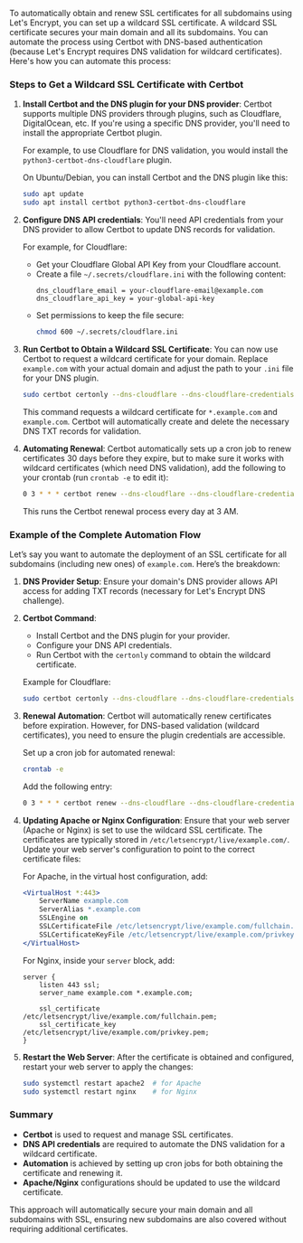 To automatically obtain and renew SSL certificates for all subdomains using Let's Encrypt, you can set up a wildcard SSL certificate. A wildcard SSL certificate secures your main domain and all its subdomains. You can automate the process using Certbot with DNS-based authentication (because Let's Encrypt requires DNS validation for wildcard certificates). Here's how you can automate this process:

### Steps to Get a Wildcard SSL Certificate with Certbot

1. **Install Certbot and the DNS plugin for your DNS provider**:
   Certbot supports multiple DNS providers through plugins, such as Cloudflare, DigitalOcean, etc. If you're using a specific DNS provider, you'll need to install the appropriate Certbot plugin.

   For example, to use Cloudflare for DNS validation, you would install the `python3-certbot-dns-cloudflare` plugin.

   On Ubuntu/Debian, you can install Certbot and the DNS plugin like this:
   ```bash
   sudo apt update
   sudo apt install certbot python3-certbot-dns-cloudflare
   ```

2. **Configure DNS API credentials**:
   You'll need API credentials from your DNS provider to allow Certbot to update DNS records for validation.

   For example, for Cloudflare:
   - Get your Cloudflare Global API Key from your Cloudflare account.
   - Create a file `~/.secrets/cloudflare.ini` with the following content:
     ```
     dns_cloudflare_email = your-cloudflare-email@example.com
     dns_cloudflare_api_key = your-global-api-key
     ```
   - Set permissions to keep the file secure:
     ```bash
     chmod 600 ~/.secrets/cloudflare.ini
     ```

3. **Run Certbot to Obtain a Wildcard SSL Certificate**:
   You can now use Certbot to request a wildcard certificate for your domain. Replace `example.com` with your actual domain and adjust the path to your `.ini` file for your DNS plugin.

   ```bash
   sudo certbot certonly --dns-cloudflare --dns-cloudflare-credentials ~/.secrets/cloudflare.ini -d "*.example.com" -d example.com --agree-tos --email your-email@example.com --no-eff-email
   ```

   This command requests a wildcard certificate for `*.example.com` and `example.com`. Certbot will automatically create and delete the necessary DNS TXT records for validation.

4. **Automating Renewal**:
   Certbot automatically sets up a cron job to renew certificates 30 days before they expire, but to make sure it works with wildcard certificates (which need DNS validation), add the following to your crontab (run `crontab -e` to edit it):

   ```bash
   0 3 * * * certbot renew --dns-cloudflare --dns-cloudflare-credentials ~/.secrets/cloudflare.ini --quiet
   ```

   This runs the Certbot renewal process every day at 3 AM.

### Example of the Complete Automation Flow

Let’s say you want to automate the deployment of an SSL certificate for all subdomains (including new ones) of `example.com`. Here’s the breakdown:

1. **DNS Provider Setup**: Ensure your domain's DNS provider allows API access for adding TXT records (necessary for Let's Encrypt DNS challenge).

2. **Certbot Command**:
   - Install Certbot and the DNS plugin for your provider.
   - Configure your DNS API credentials.
   - Run Certbot with the `certonly` command to obtain the wildcard certificate.

   Example for Cloudflare:
   ```bash
   sudo certbot certonly --dns-cloudflare --dns-cloudflare-credentials ~/.secrets/cloudflare.ini -d "*.example.com" -d example.com --agree-tos --email admin@example.com --no-eff-email
   ```

3. **Renewal Automation**:
   Certbot will automatically renew certificates before expiration. However, for DNS-based validation (wildcard certificates), you need to ensure the plugin credentials are accessible.

   Set up a cron job for automated renewal:
   ```bash
   crontab -e
   ```
   Add the following entry:
   ```bash
   0 3 * * * certbot renew --dns-cloudflare --dns-cloudflare-credentials ~/.secrets/cloudflare.ini --quiet
   ```

4. **Updating Apache or Nginx Configuration**:
   Ensure that your web server (Apache or Nginx) is set to use the wildcard SSL certificate. The certificates are typically stored in `/etc/letsencrypt/live/example.com/`. Update your web server's configuration to point to the correct certificate files:
   
   For Apache, in the virtual host configuration, add:
   ```apache
   <VirtualHost *:443>
       ServerName example.com
       ServerAlias *.example.com
       SSLEngine on
       SSLCertificateFile /etc/letsencrypt/live/example.com/fullchain.pem
       SSLCertificateKeyFile /etc/letsencrypt/live/example.com/privkey.pem
   </VirtualHost>
   ```

   For Nginx, inside your `server` block, add:
   ```nginx
   server {
       listen 443 ssl;
       server_name example.com *.example.com;
       
       ssl_certificate /etc/letsencrypt/live/example.com/fullchain.pem;
       ssl_certificate_key /etc/letsencrypt/live/example.com/privkey.pem;
   }
   ```

5. **Restart the Web Server**:
   After the certificate is obtained and configured, restart your web server to apply the changes:
   ```bash
   sudo systemctl restart apache2  # for Apache
   sudo systemctl restart nginx    # for Nginx
   ```

### Summary

- **Certbot** is used to request and manage SSL certificates.
- **DNS API credentials** are required to automate the DNS validation for a wildcard certificate.
- **Automation** is achieved by setting up cron jobs for both obtaining the certificate and renewing it.
- **Apache/Nginx** configurations should be updated to use the wildcard certificate.

This approach will automatically secure your main domain and all subdomains with SSL, ensuring new subdomains are also covered without requiring additional certificates.